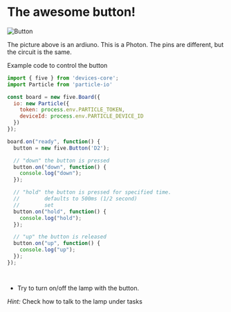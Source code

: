 # The awesome button!

![Button](http://johnny-five.io/img/breadboard/button.png)

The picture above is an ardiuno. This is a Photon. The pins are different, but the circuit is the same. 

Example code to control the button

```js
import { five } from 'devices-core';
import Particle from 'particle-io'

const board = new five.Board({
  io: new Particle({
    token: process.env.PARTICLE_TOKEN,
    deviceId: process.env.PARTICLE_DEVICE_ID
  })
});

board.on("ready", function() {
  button = new five.Button('D2');

  // "down" the button is pressed
  button.on("down", function() {
    console.log("down");
  });

  // "hold" the button is pressed for specified time.
  //        defaults to 500ms (1/2 second)
  //        set
  button.on("hold", function() {
    console.log("hold");
  });

  // "up" the button is released
  button.on("up", function() {
    console.log("up");
  });
});
```

` `

- Try to turn on/off the lamp with the button.

_Hint:_
Check how to talk to the lamp under tasks

